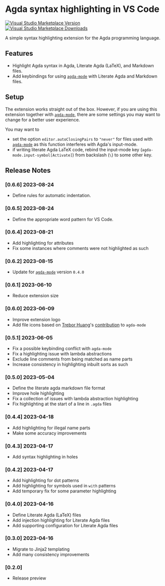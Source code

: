 # Agda syntax highlighting in VS Code

[![Visual Studio Marketplace Version](https://img.shields.io/visual-studio-marketplace/v/FredrikBakke.agda-syntax.svg)](https://marketplace.visualstudio.com/items?itemName=FredrikBakke.agda-syntax)
[![Visual Studio Marketplace Downloads](https://img.shields.io/visual-studio-marketplace/d/FredrikBakke.agda-syntax.svg)](https://marketplace.visualstudio.com/items?itemName=FredrikBakke.agda-syntax)

A simple syntax highlighting extension for the Agda programming language.

## Features

- Highlight Agda syntax in Agda, Literate Agda (LaTeX), and Markdown files.
- Add keybindings for using [`agda-mode`](https://marketplace.visualstudio.com/items?itemName=banacorn.agda-mode) with Literate Agda and Markdown files.

## Setup

The extension works straight out of the box. However, if you are using this extension together with [`agda-mode`](https://marketplace.visualstudio.com/items?itemName=banacorn.agda-mode), there are some settings you may want to change for a better user experience.

You may want to

- set the option `editor.autoClosingPairs` to `"never"` for files used with [`agda-mode`](https://marketplace.visualstudio.com/items?itemName=banacorn.agda-mode) as this function interferes with Agda's input-mode.
- if writing literate Agda LaTeX code, rebind the input-mode key (`agda-mode.input-symbol[Activate]`) from backslash (`\`) to some other key.

## Release Notes

### [0.6.6] 2023-08-24

- Define rules for automatic indentation.

### [0.6.5] 2023-08-24

- Define the appropriate word pattern for VS Code.

### [0.6.4] 2023-08-21

- Add highlighting for attributes
- Fix some instances where comments were not highlighted as such

### [0.6.2] 2023-08-15

- Update for [`agda-mode`](https://marketplace.visualstudio.com/items?itemName=banacorn.agda-mode) version `0.4.0`

### [0.6.1] 2023-06-10

- Reduce extension size

### [0.6.0] 2023-06-09

- Improve extension logo
- Add file icons based on [Trebor Huang](https://github.com/Trebor-Huang)'s [contribution](https://github.com/banacorn/agda-mode-vscode/pull/123) to `agda-mode`

### [0.5.1] 2023-06-05

- Fix a possible keybinding conflict with `agda-mode`
- Fix a highlighting issue with lambda abstractions
- Exclude line comments from being matched as name parts
- Increase consistency in highlighting inbuilt sorts as such

### [0.5.0] 2023-05-04

- Define the literate agda markdown file format
- Improve hole highlighting
- Fix a collection of issues with lambda abstraction highlighting
- Fix highlighting at the start of a line in `.agda` files

### [0.4.4] 2023-04-18

- Add highlighting for illegal name parts
- Make some accuracy improvements

### [0.4.3] 2023-04-17

- Add syntax highlighting in holes

### [0.4.2] 2023-04-17

- Add highlighting for dot patterns
- Add highlighting for symbols used in `with` patterns
- Add temporary fix for some parameter highlighting

### [0.4.0] 2023-04-16

- Define Literate Agda (LaTeX) files
- Add injection highlighting for Literate Agda files
- Add supporting configuration for Literate Agda files

### [0.3.0] 2023-04-16

- Migrate to Jinja2 templating
- Add many consistency improvements

### [0.2.0]

- Release preview
